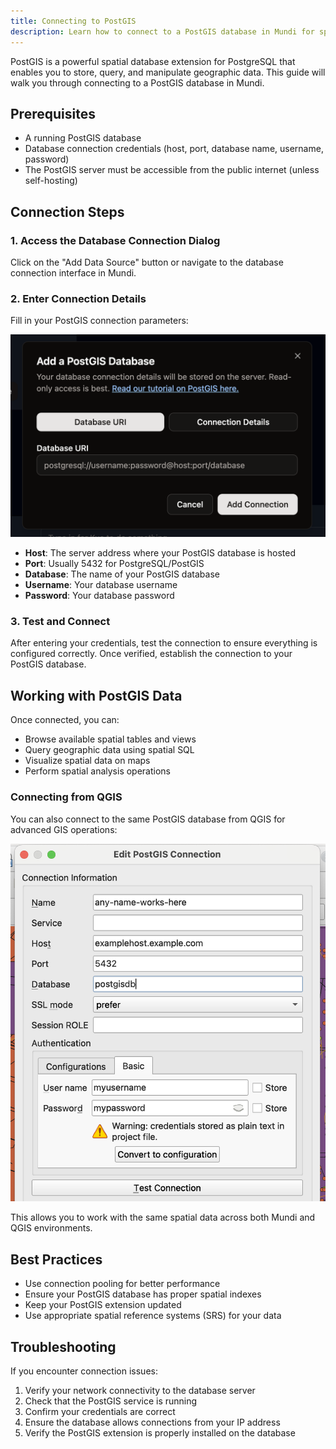 ```yaml
---
title: Connecting to PostGIS
description: Learn how to connect to a PostGIS database in Mundi for spatial data operations.
---
```


PostGIS is a powerful spatial database extension for PostgreSQL that enables you to store, query, and manipulate geographic data. This guide will walk you through connecting to a PostGIS database in Mundi.

## Prerequisites

- A running PostGIS database
- Database connection credentials (host, port, database name, username, password)
- The PostGIS server must be accessible from the public internet (unless self-hosting)

## Connection Steps

### 1. Access the Database Connection Dialog

Click on the "Add Data Source" button or navigate to the database connection interface in Mundi.

### 2. Enter Connection Details

Fill in your PostGIS connection parameters:

![PostGIS Connection Dialog](../../../assets/postgis/connection_details.png)

- **Host**: The server address where your PostGIS database is hosted
- **Port**: Usually 5432 for PostgreSQL/PostGIS
- **Database**: The name of your PostGIS database
- **Username**: Your database username
- **Password**: Your database password

### 3. Test and Connect

After entering your credentials, test the connection to ensure everything is configured correctly. Once verified, establish the connection to your PostGIS database.

## Working with PostGIS Data

Once connected, you can:

- Browse available spatial tables and views
- Query geographic data using spatial SQL
- Visualize spatial data on maps
- Perform spatial analysis operations

### Connecting from QGIS

You can also connect to the same PostGIS database from QGIS for advanced GIS operations:

![Connecting from QGIS](../../../assets/postgis/from-qgis.png)

This allows you to work with the same spatial data across both Mundi and QGIS environments.

## Best Practices

- Use connection pooling for better performance
- Ensure your PostGIS database has proper spatial indexes
- Keep your PostGIS extension updated
- Use appropriate spatial reference systems (SRS) for your data

## Troubleshooting

If you encounter connection issues:

1. Verify your network connectivity to the database server
2. Check that the PostGIS service is running
3. Confirm your credentials are correct
4. Ensure the database allows connections from your IP address
5. Verify the PostGIS extension is properly installed on the database